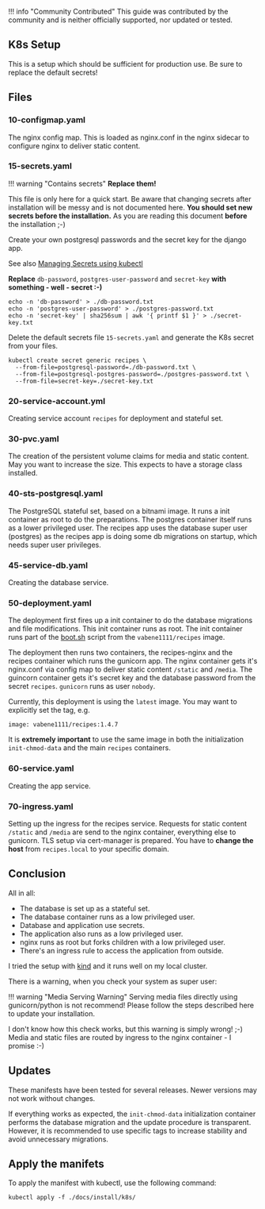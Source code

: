 !!! info "Community Contributed"
    This guide was contributed by the community and is neither officially supported, nor updated or tested.

## K8s Setup

This is a setup which should be sufficient for production use. Be sure to replace the default secrets!

## Files

### 10-configmap.yaml

The nginx config map. This is loaded as nginx.conf in the nginx sidecar to configure nginx to deliver static content.

### 15-secrets.yaml

!!! warning "Contains secrets"
    **Replace them!**

This file is only here for a quick start. Be aware that changing secrets after installation will be messy and is not documented here. **You should set new secrets before the installation.** As you are reading this document **before** the installation ;-)

Create your own postgresql passwords and the secret key for the django app.

See also [Managing Secrets using kubectl](https://kubernetes.io/docs/tasks/configmap-secret/managing-secret-using-kubectl/)

**Replace** `db-password`, `postgres-user-password` and `secret-key` **with something - well - secret :-)**

~~~
echo -n 'db-password' > ./db-password.txt
echo -n 'postgres-user-password' > ./postgres-password.txt
echo -n 'secret-key' | sha256sum | awk '{ printf $1 }' > ./secret-key.txt
~~~

Delete the default secrets file `15-secrets.yaml` and generate the K8s secret from your files.

~~~
kubectl create secret generic recipes \
  --from-file=postgresql-password=./db-password.txt \
  --from-file=postgresql-postgres-password=./postgres-password.txt \
  --from-file=secret-key=./secret-key.txt
~~~

### 20-service-account.yml

Creating service account `recipes` for deployment and stateful set.

###  30-pvc.yaml

The creation of the persistent volume claims for media and static content. May you want to increase the size. This expects to have a storage class installed.

### 40-sts-postgresql.yaml

The PostgreSQL stateful set, based on a bitnami image. It runs a init container as root to do the preparations. The postgres container itself runs as a lower privileged user. The recipes app uses the database super user (postgres) as the recipes app is doing some db migrations on startup, which needs super user privileges.

### 45-service-db.yaml

Creating the database service.

### 50-deployment.yaml

The deployment first fires up a init container to do the database migrations and file modifications. This init container runs as root. The init container runs part of the [boot.sh](https://github.com/TandoorRecipes/recipes/blob/develop/boot.sh) script from the `vabene1111/recipes` image. 

The deployment then runs two containers, the recipes-nginx and the recipes container which runs the gunicorn app. The nginx container gets it's nginx.conf via config map to deliver static content `/static` and `/media`. The guincorn container gets it's secret key and the database password from the secret `recipes`. `gunicorn` runs as user `nobody`.

Currently, this deployment is using the `latest` image. You may want to explicitly set the tag, e.g.

~~~
image: vabene1111/recipes:1.4.7
~~~

It is **extremely important** to use the same image in both the initialization `init-chmod-data` and the main `recipes` containers.

### 60-service.yaml

Creating the app service.

### 70-ingress.yaml

Setting up the ingress for the recipes service. Requests for static content `/static` and `/media` are send to the nginx container, everything else to gunicorn. TLS setup via cert-manager is prepared. You have to **change the host** from `recipes.local` to your specific domain.

## Conclusion

All in all:

- The database is set up as a stateful set.
- The database container runs as a low privileged user.
- Database and application use secrets.
- The application also runs as a low privileged user.
- nginx runs as root but forks children with a low privileged user.
- There's an ingress rule to access the application from outside.

I tried the setup with [kind](https://kind.sigs.k8s.io/) and it runs well on my local cluster.

There is a warning, when you check your system as super user:

!!! warning "Media Serving Warning"
    Serving media files directly using gunicorn/python is not recommend! Please follow the steps described here to update your installation.

I don't know how this check works, but this warning is simply wrong! ;-) Media and static files are routed by ingress to the nginx container - I promise :-)

## Updates

These manifests have been tested for several releases. Newer versions may not work without changes.

If everything works as expected, the `init-chmod-data` initialization container performs the database migration and the update procedure is transparent. However, it is recommended to use specific tags to increase stability and avoid unnecessary migrations.

## Apply the manifets

To apply the manifest with kubectl, use the following command:

~~~
kubectl apply -f ./docs/install/k8s/
~~~
